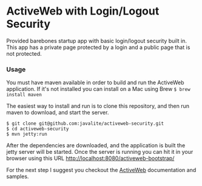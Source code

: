 ActiveWeb with Login/Logout Security
===================

Provided barebones startup app with basic login/logout security built in. This app has a private page protected by a login and a public page that is not protected.

### Usage

You must have maven available in order to build and run the ActiveWeb application. If it's not installed you can install on a Mac using Brew ```$ brew install maven```

The easiest way to install and run is to clone this repository, and then run maven to download, and start the server.

```
$ git clone git@github.com:javalite/activeweb-security.git
$ cd activeweb-security
$ mvn jetty:run
```

After the dependencies are downloaded, and the application is built the jetty server will be started. Once the server is running you can hit it in your browser using this URL [http://localhost:8080/activeweb-bootstrap/](http://localhost:8080/activeweb-bootstrap/)

For the next step I suggest you checkout the [ActiveWeb](http://javalite.io) documentation and samples.
